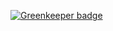 
[![Greenkeeper badge](https://badges.greenkeeper.io/zanjs/react-man.svg)](https://greenkeeper.io/)
